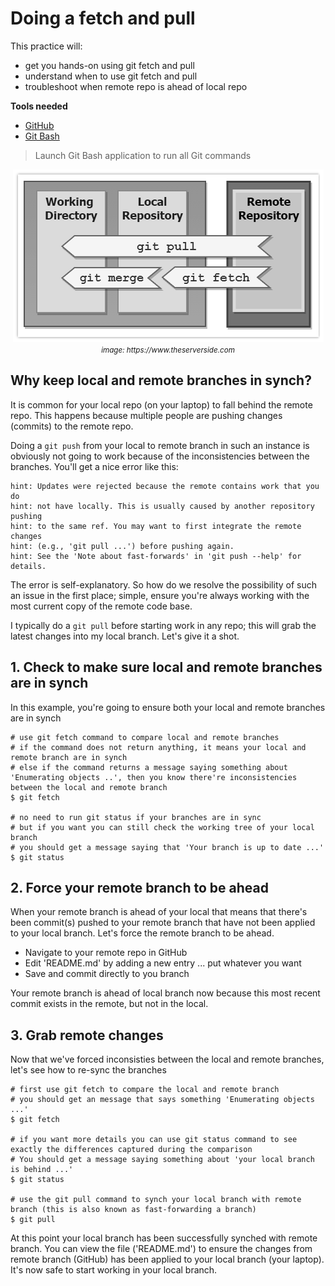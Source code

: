 # Doing a fetch and pull
This practice will:
* get you hands-on using git fetch and pull
* understand when to use git fetch and pull
* troubleshoot when remote repo is ahead of local repo

**Tools needed**
* [GitHub](https://github.com/join)
* [Git Bash](https://git-scm.com/downloads)
> Launch Git Bash application to run all Git commands

<p align="center"><img src="../../images/git-pull-vs-fetch.gif"><br/><small><i>image: https://www.theserverside.com</i></small></p>

## Why keep local and remote branches in synch?
It is common for your local repo (on your laptop) to fall behind the remote repo. This happens because multiple people are pushing changes (commits) to the remote repo.

Doing a `git push` from your local to remote branch in such an instance is obviously not going to work because of the inconsistencies between the branches. You'll get a nice error like this:
```
hint: Updates were rejected because the remote contains work that you do
hint: not have locally. This is usually caused by another repository pushing
hint: to the same ref. You may want to first integrate the remote changes
hint: (e.g., 'git pull ...') before pushing again.
hint: See the 'Note about fast-forwards' in 'git push --help' for details.
```
The error is self-explanatory. So how do we resolve the possibility of such an issue in the first place; simple, ensure you're always working with the most current copy of the remote code base. 

I typically do a `git pull` before starting work in any repo; this will grab the latest changes into my local branch. Let's give it a shot.

## 1. Check to make sure local and remote branches are in synch
In this example, you're going to ensure both your local and remote branches are in synch
```
# use git fetch command to compare local and remote branches
# if the command does not return anything, it means your local and remote branch are in synch
# else if the command returns a message saying something about 'Enumerating objects ..', then you know there're inconsistencies between the local and remote branch
$ git fetch

# no need to run git status if your branches are in sync
# but if you want you can still check the working tree of your local branch
# you should get a message saying that 'Your branch is up to date ...'
$ git status
```

## 2. Force your remote branch to be ahead
When your remote branch is ahead of your local that means that there's been commit(s) pushed to your remote branch that have not been applied to your local branch. Let's force the remote branch to be ahead.
* Navigate to your remote repo in GitHub
* Edit 'README.md' by adding a new entry ... put whatever you want
* Save and commit directly to you branch

Your remote branch is ahead of local branch now because this most recent commit exists in the remote, but not in the local.

## 3. Grab remote changes
Now that we've forced inconsisties between the local and remote branches, let's see how to re-sync the branches
```
# first use git fetch to compare the local and remote branch
# you should get an message that says something 'Enumerating objects ...' 
$ git fetch

# if you want more details you can use git status command to see exactly the differences captured during the comparison
# You should get a message saying something about 'your local branch is behind ...'
$ git status

# use the git pull command to synch your local branch with remote branch (this is also known as fast-forwarding a branch)
$ git pull

```

At this point your local branch has been successfully synched with remote branch. You can view the file ('README.md') to ensure the changes from remote branch (GitHub) has been applied to your local branch (your laptop). It's now safe to start working in your local branch.




